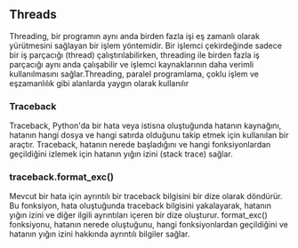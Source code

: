 ## Threads
Threading, bir programın aynı anda birden fazla işi eş zamanlı olarak yürütmesini sağlayan bir işlem yöntemidir. Bir işlemci çekirdeğinde sadece bir iş parçacığı (thread) çalıştırılabilirken, threading ile birden fazla iş parçacığı aynı anda çalışabilir ve işlemci kaynaklarının daha verimli kullanılmasını sağlar.Threading, paralel programlama, çoklu işlem ve eşzamanlılık gibi alanlarda yaygın olarak kullanılır

### Traceback
Traceback, Python'da bir hata veya istisna oluştuğunda hatanın kaynağını, hatanın hangi dosya ve hangi satırda olduğunu takip etmek için kullanılan bir araçtır. Traceback, hatanın nerede başladığını ve hangi fonksiyonlardan geçildiğini izlemek için hatanın yığın izini (stack trace) sağlar.

### traceback.format_exc()
Mevcut bir hata için ayrıntılı bir traceback bilgisini bir dize olarak döndürür. Bu fonksiyon, hata oluştuğunda traceback bilgisini yakalayarak, hatanın yığın izini ve diğer ilgili ayrıntıları içeren bir dize oluşturur.
format_exc() fonksiyonu, hatanın nerede oluştuğunu, hangi fonksiyonlardan geçildiğini ve hatanın yığın izini hakkında ayrıntılı bilgiler sağlar. 

